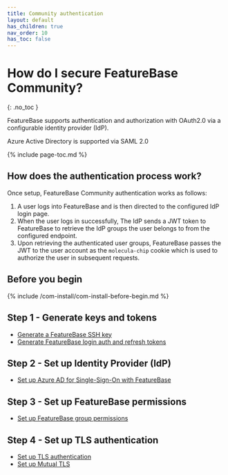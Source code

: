 ```yaml
---
title: Community authentication
layout: default
has_children: true
nav_order: 10
has_toc: false
---
```


# How do I secure FeatureBase Community?
{: .no_toc }

FeatureBase supports authentication and authorization with OAuth2.0 via a configurable identity provider (IdP).

Azure Active Directory is supported via SAML 2.0

{% include page-toc.md %}

## How does the authentication process work?

Once setup, FeatureBase Community authentication works as follows:

1. A user logs into FeatureBase and is then directed to the configured IdP login page.
2. When the user logs in successfully, The IdP sends a JWT token to FeatureBase to retrieve the IdP groups the user belongs to from the configured endpoint.
3. Upon retrieving the authenticated user groups, FeatureBase passes the JWT to the user account as the `molecula-chip` cookie which is used to authorize the user in subsequent requests.

## Before you begin

{% include /com-install/com-install-before-begin.md %}

## Step 1 - Generate keys and tokens

* [Generate a FeatureBase SSH key](/docs/community/com-auth/com-auth-key)
* [Generate FeatureBase login auth and refresh tokens](/docs/community/com-auth/com-auth-token)

## Step 2 - Set up Identity Provider (IdP)

* [Set up Azure AD for Single-Sign-On with FeatureBase](/docs/community/com-auth/com-auth-azure-sso)

## Step 3 - Set up FeatureBase permissions

* [Set up FeatureBase group permissions](/docs/community/com-auth/com-auth-group-permissions)

## Step 4 - Set up TLS authentication

* [Set up TLS authentication](/docs/community/com-auth/com-auth-tls)
* [Set up Mutual TLS](/docs/community/com-auth/com-auth-tls-mutual)

<!--
## Step 5 - Set up audit logs

* [Set up authentication audit logs]()

-->

